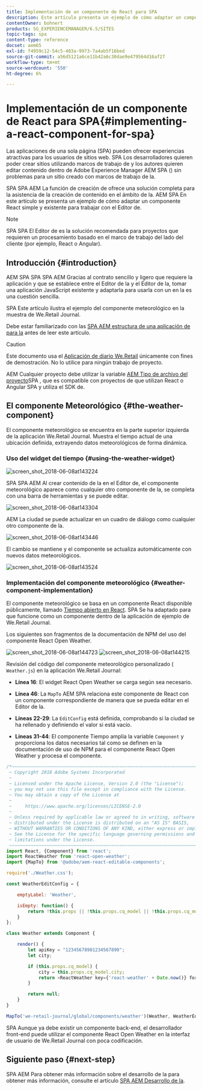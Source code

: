 ```yaml
---
title: Implementación de un componente de React para SPA
description: Este artículo presenta un ejemplo de cómo adaptar un componente React simple y existente para trabajar con el Editor de componentes de Adobe Experience Manager AEM SPA ().
contentOwner: bohnert
products: SG_EXPERIENCEMANAGER/6.5/SITES
topic-tags: spa
content-type: reference
docset: aem65
exl-id: f4959c12-54c5-403a-9973-7a4ab5f16bed
source-git-commit: a56d5121a6ce11b42a6c30dae9e479564d16af27
workflow-type: tm+mt
source-wordcount: '550'
ht-degree: 6%

---
```


# Implementación de un componente de React para SPA{#implementing-a-react-component-for-spa}

Las aplicaciones de una sola página (SPA) pueden ofrecer experiencias atractivas para los usuarios de sitios web. SPA Los desarrolladores quieren poder crear sitios utilizando marcos de trabajo de y los autores quieren editar contenido dentro de Adobe Experience Manager AEM SPA () sin problemas para un sitio creado con marcos de trabajo de la.

SPA SPA AEM La función de creación de ofrece una solución completa para la asistencia de la creación de contenido en el ámbito de la. AEM SPA En este artículo se presenta un ejemplo de cómo adaptar un componente React simple y existente para trabajar con el Editor de.

>[!NOTE]
>
>SPA SPA El Editor de es la solución recomendada para proyectos que requieren un procesamiento basado en el marco de trabajo del lado del cliente (por ejemplo, React o Angular).

## Introducción {#introduction}

AEM SPA SPA SPA AEM Gracias al contrato sencillo y ligero que requiere la aplicación y que se establece entre el Editor de la y el Editor de la, tomar una aplicación JavaScript existente y adaptarla para usarla con un en la es una cuestión sencilla.

SPA Este artículo ilustra el ejemplo del componente meteorológico en la muestra de We.Retail Journal.

Debe estar familiarizado con las [SPA AEM estructura de una aplicación de para la](/help/sites-developing/spa-getting-started-react.md) antes de leer este artículo.

>[!CAUTION]
>Este documento usa el [Aplicación de diario We.Retail](https://github.com/adobe/aem-sample-we-retail-journal) únicamente con fines de demostración. No lo utilice para ningún trabajo de proyecto.
>
>AEM Cualquier proyecto debe utilizar la variable [AEM Tipo de archivo del proyecto](https://experienceleague.adobe.com/docs/experience-manager-core-components/using/developing/archetype/overview.html?lang=es)SPA , que es compatible con proyectos de que utilizan React o Angular SPA y utiliza el SDK de.

## El componente Meteorológico {#the-weather-component}

El componente meteorológico se encuentra en la parte superior izquierda de la aplicación We.Retail Journal. Muestra el tiempo actual de una ubicación definida, extrayendo datos meteorológicos de forma dinámica.

### Uso del widget del tiempo {#using-the-weather-widget}

![screen_shot_2018-06-08at143224](assets/screen_shot_2018-06-08at143224.png)

SPA SPA AEM Al crear contenido de la en el Editor de, el componente meteorológico aparece como cualquier otro componente de la, se completa con una barra de herramientas y se puede editar.

![screen_shot_2018-06-08at143304](assets/screen_shot_2018-06-08at143304.png)

AEM La ciudad se puede actualizar en un cuadro de diálogo como cualquier otro componente de la.

![screen_shot_2018-06-08at143446](assets/screen_shot_2018-06-08at143446.png)

El cambio se mantiene y el componente se actualiza automáticamente con nuevos datos meteorológicos.

![screen_shot_2018-06-08at143524](assets/screen_shot_2018-06-08at143524.png)

### Implementación del componente meteorológico {#weather-component-implementation}

El componente meteorológico se basa en un componente React disponible públicamente, llamado [Tiempo abierto en React](https://www.npmjs.com/package/react-open-weather). SPA Se ha adaptado para que funcione como un componente dentro de la aplicación de ejemplo de We.Retail Journal.

Los siguientes son fragmentos de la documentación de NPM del uso del componente React Open Weather.

![screen_shot_2018-06-08at144723](assets/screen_shot_2018-06-08at144723.png) ![screen_shot_2018-06-08at144215](assets/screen_shot_2018-06-08at144215.png)

Revisión del código del componente meteorológico personalizado ( `Weather.js`) en la aplicación We.Retail Journal:

* **Línea 16**: El widget React Open Weather se carga según sea necesario.
* **Línea 46**: La `MapTo` AEM SPA relaciona este componente de React con un componente correspondiente de manera que se pueda editar en el Editor de la.

* **Líneas 22-29**: La `EditConfig` está definida, comprobando si la ciudad se ha rellenado y definiendo el valor si está vacío.

* **Líneas 31-44**: El componente Tiempo amplía la variable `Component` y proporciona los datos necesarios tal como se definen en la documentación de uso de NPM para el componente React Open Weather y procesa el componente.

```javascript
/*~~~~~~~~~~~~~~~~~~~~~~~~~~~~~~~~~~~~~~~~~~~~~~~~~~~~~~~~~~~~~~~~~~~~~~~~~~~~~~
 ~ Copyright 2018 Adobe Systems Incorporated
 ~
 ~ Licensed under the Apache License, Version 2.0 (the "License");
 ~ you may not use this file except in compliance with the License.
 ~ You may obtain a copy of the License at
 ~
 ~     https://www.apache.org/licenses/LICENSE-2.0
 ~
 ~ Unless required by applicable law or agreed to in writing, software
 ~ distributed under the License is distributed on an "AS IS" BASIS,
 ~ WITHOUT WARRANTIES OR CONDITIONS OF ANY KIND, either express or implied.
 ~ See the License for the specific language governing permissions and
 ~ limitations under the License.
 ~~~~~~~~~~~~~~~~~~~~~~~~~~~~~~~~~~~~~~~~~~~~~~~~~~~~~~~~~~~~~~~~~~~~~~~~~~~~~*/
import React, {Component} from 'react';
import ReactWeather from 'react-open-weather';
import {MapTo} from '@adobe/aem-react-editable-components';

require('./Weather.css');

const WeatherEditConfig = {

    emptyLabel: 'Weather',

    isEmpty: function() {
        return !this.props || !this.props.cq_model || !this.props.cq_model.city || this.props.cq_model.city.trim().length < 1;
    }
};

class Weather extends Component {

    render() {
        let apiKey = "12345678901234567890";
        let city;

        if (this.props.cq_model) {
            city = this.props.cq_model.city;
            return <ReactWeather key={'react-weather' + Date.now()} forecast="today" apikey={apiKey} type="city" city={city} />
        }

        return null;
    }
}

MapTo('we-retail-journal/global/components/weather')(Weather, WeatherEditConfig);
```

SPA Aunque ya debe existir un componente back-end, el desarrollador front-end puede utilizar el componente React Open Weather en la interfaz de usuario de We.Retail Journal con poca codificación.

## Siguiente paso {#next-step}

SPA AEM Para obtener más información sobre el desarrollo de la para obtener más información, consulte el artículo [SPA AEM Desarrollo de la](/help/sites-developing/spa-architecture.md).

